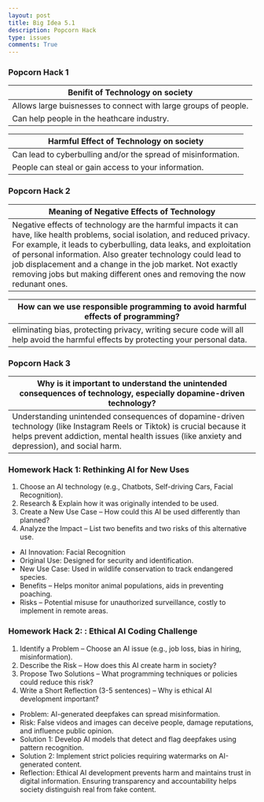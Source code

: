 ```yaml
---
layout: post
title: Big Idea 5.1
description: Popcorn Hack
type: issues
comments: True
---
```


### Popcorn Hack 1

| Benifit of Technology on society |
| --- |
| Allows large buisnesses to connect with large groups of people. |
| Can help people in the heathcare industry. |

| Harmful Effect of Technology on society |
| --- |
| Can lead to cyberbulling and/or the spread of misinformation. |
| People can steal or gain access to your information. |

### Popcorn Hack 2

| Meaning of Negative Effects of Technology |
| --- |
| Negative effects of technology are the harmful impacts it can have, like health problems, social isolation, and reduced privacy. For example, it leads to cyberbulling, data leaks, and exploitation of personal information. Also greater technology could lead to job displacement and a change in the job market. Not exactly removing jobs but making different ones and removing the now redunant ones. |

| How can we use responsible programming to avoid harmful effects of programming? |
| --- |
| eliminating bias, protecting privacy, writing secure code will all help avoid the harmful effects by protecting your personal data. |

### Popcorn Hack 3

| Why is it important to understand the unintended consequences of technology, especially dopamine-driven technology? |
| --- |
| Understanding unintended consequences of dopamine-driven technology (like Instagram Reels or Tiktok) is crucial because it helps prevent addiction, mental health issues (like anxiety and depression), and social harm. |

### Homework Hack 1: Rethinking AI for New Uses
1. Choose an AI technology (e.g., Chatbots, Self-driving Cars, Facial Recognition).
2. Research & Explain how it was originally intended to be used.
3. Create a New Use Case – How could this AI be used differently than planned?
4. Analyze the Impact – List two benefits and two risks of this alternative use.

- AI Innovation: Facial Recognition
- Original Use: Designed for security and identification.
- New Use Case: Used in wildlife conservation to track endangered species.
- Benefits – Helps monitor animal populations, aids in preventing poaching.
- Risks – Potential misuse for unauthorized surveillance, costly to implement in remote areas.

### Homework Hack 2: : Ethical AI Coding Challenge

1. Identify a Problem – Choose an AI issue (e.g., job loss, bias in hiring, misinformation).
2. Describe the Risk – How does this AI create harm in society?
3. Propose Two Solutions – What programming techniques or policies could reduce this risk?
4. Write a Short Reflection (3-5 sentences) – Why is ethical AI development important?

- Problem: AI-generated deepfakes can spread misinformation.
- Risk: False videos and images can deceive people, damage reputations, and influence public opinion.
- Solution 1: Develop AI models that detect and flag deepfakes using pattern recognition.
- Solution 2: Implement strict policies requiring watermarks on AI-generated content.
- Reflection: Ethical AI development prevents harm and maintains trust in digital information. Ensuring transparency and accountability helps society distinguish real from fake content.

